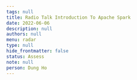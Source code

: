 ```yaml
---
tags: null
title: Radio Talk Introduction To Apache Spark
date: 2022-06-06
description: null
authors: null
menu: radar
type: null
hide_frontmatter: false
status: Assess
note: null
person: Dung Ho
---
```



